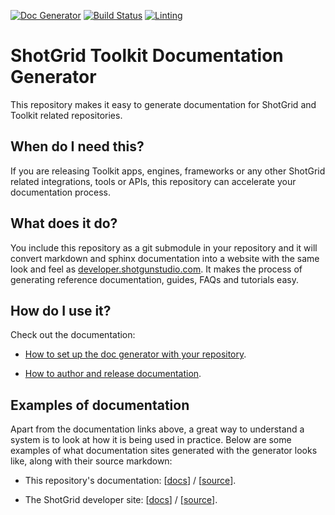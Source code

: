 [![Doc Generator](https://img.shields.io/badge/Built%20With-SG%20Doc%20Generator-blue.svg)](http://github.com/shotgunsoftware/tk-doc-generator)
[![Build Status](https://secure.travis-ci.org/shotgunsoftware/tk-doc-generator.svg?branch=master)](http://travis-ci.org/shotgunsoftware/tk-doc-generator)
[![Linting](https://img.shields.io/badge/PEP8%20by-Hound%20CI-a873d1.svg)](https://houndci.com)

# ShotGrid Toolkit Documentation Generator

This repository makes it easy to generate documentation for 
ShotGrid and Toolkit related repositories.

## When do I need this?

If you are releasing Toolkit apps, engines, frameworks or
any other ShotGrid related integrations, tools or APIs, 
this repository can accelerate your documentation process.

## What does it do?

You include this repository as a git submodule in your 
repository and it will convert markdown and sphinx 
documentation into a website with the same look and 
feel as [developer.shotgunstudio.com](https://developer.shotgunstudio.com). It makes the 
process of generating reference documentation, guides,
FAQs and tutorials easy.

## How do I use it?

Check out the documentation:

- [How to set up the doc generator with your repository](https://developer.shotgridsoftware.com/tk-doc-generator/53726823).

- [How to author and release documentation](https://developer.shotgridsoftware.com/tk-doc-generator/19bd79d8/?title=Introduction).

## Examples of documentation

Apart from the documentation links above, a great way to understand
a system is to look at how it is being used in practice. Below are some examples of what documentation sites generated with the generator
looks like, along with their source markdown:

- This repository's documentation: [[docs](https://developer.shotgridsoftware.com/tk-doc-generator)] / [[source](https://github.com/shotgunsoftware/tk-doc-generator/tree/master/docs)].

- The ShotGrid developer site: [[docs](https://developer.shotgridsoftware.com)] / [[source](https://github.com/shotgunsoftware/shotgunsoftware.github.io/tree/master/docs)].


